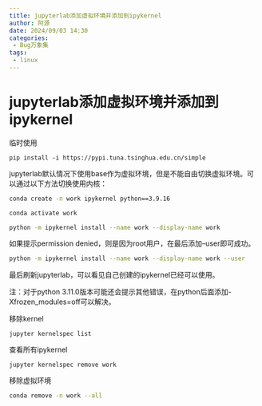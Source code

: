 ```yaml
---
title: jupyterlab添加虚拟环境并添加到ipykernel
author: 阿源
date: 2024/09/03 14:30
categories:
 - Bug万象集
tags:
 - linux
---
```

# jupyterlab添加虚拟环境并添加到ipykernel

临时使用

```
pip install -i https://pypi.tuna.tsinghua.edu.cn/simple 
```

jupyterlab默认情况下使用base作为虚拟环境，但是不能自由切换虚拟环境。可以通过以下方法切换使用内核：

```bash
conda create -n work ipykernel python==3.9.16
```
```bash
conda activate work
```
```bash
python -m ipykernel install --name work --display-name work
```
如果提示permission denied，则是因为root用户，在最后添加–user即可成功。
```bash
python -m ipykernel install --name work --display-name work --user
```
最后刷新jupyterlab，可以看见自己创建的ipykernel已经可以使用。

注：对于python 3.11.0版本可能还会提示其他错误，在python后面添加-Xfrozen_modules=off可以解决。

移除kernel

```
jupyter kernelspec list
```

查看所有ipykernel

```
jupyter kernelspec remove work
```
移除虚拟环境
```bash
conda remove -n work --all
```
